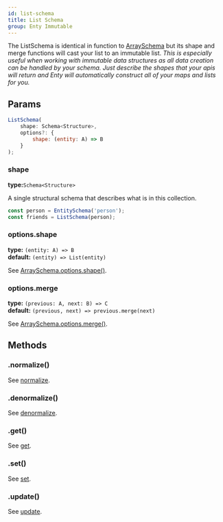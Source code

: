 ```yaml
---
id: list-schema
title: List Schema
group: Enty Immutable
---
```


The ListSchema is identical in function to [ArraySchema] but its shape and merge functions
will cast your list to an immutable list. _This is especially useful when working with immutable 
data structures as all data creation can be handled by your schema. Just describe the shapes that 
your apis will return and Enty will automatically construct all of your maps and lists for you._

## Params

```js
ListSchema(
    shape: Schema<Structure>,
    options?: {
        shape: (entity: A) => B
    }
);
```

### shape 
**type:**`Schema<Structure>`  

A single structural schema that describes what is in this collection.

```js
const person = EntitySchema('person');
const friends = ListSchema(person);
```

### options.shape 
**type:** `(entity: A) => B`  
**default:** `(entity) => List(entity)`

See [ArraySchema.options.shape()](./array-schema#optionsshape).


### options.merge 
**type:** `(previous: A, next: B) => C`  
**default:** `(previous, next) => previous.merge(next)`

See [ArraySchema.options.merge()](./array-schema#optionsmerge).


## Methods

### .normalize()
See [normalize](./all-schemas#normalize).

### .denormalize()
See [denormalize](./all-schemas#denormalize).

### .get()
See [get](./all-schemas#get).

### .set()
See [set].

### .update()
See [update](./all-schemas#update).


[set]: ./all-schemas#set
[ArraySchema]: /docs/schemas/array-schema

